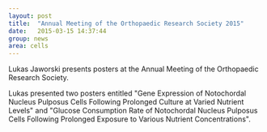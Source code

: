 ```yaml
---
layout: post
title:  "Annual Meeting of the Orthopaedic Research Society 2015"
date:   2015-03-15 14:37:44
group: news
area: cells
---
```

Lukas Jaworski presents posters at the Annual Meeting of the Orthopaedic Research Society.

Lukas presented two posters entitled "Gene Expression of Notochordal Nucleus Pulposus Cells Following Prolonged Culture at Varied Nutrient Levels" and "Glucose Consumption Rate of Notochordal Nucleus Pulposus Cells Following Prolonged Exposure to Various Nutrient Concentrations".
